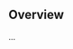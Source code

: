 <!-- Note: Please must use one of our issue templates to file an issue! 🛑 -->
<!-- 👉 https://github.com/bingo-examples/create-handlebars-example/issues/new/choose 👈 -->
<!-- **Issues that should have been filed with a template will be closed without action, and we will ask you to use a template.** -->

<!-- This blank issue template is only for issues that don't fit any of the templates. -->

## Overview

...
